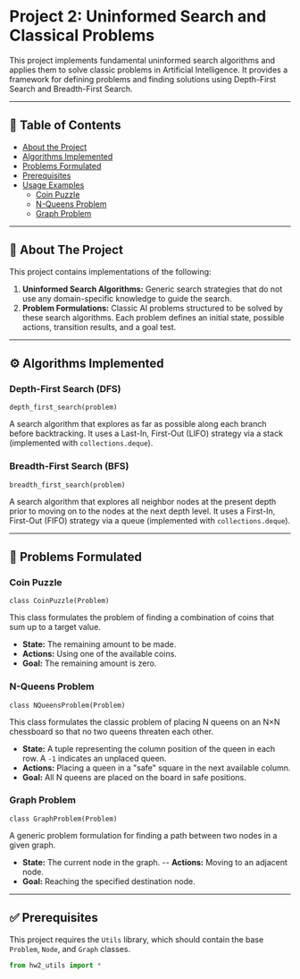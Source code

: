 # Project 2: Uninformed Search and Classical Problems

This project implements fundamental uninformed search algorithms and applies them to solve classic problems in Artificial Intelligence. It provides a framework for defining problems and finding solutions using Depth-First Search and Breadth-First Search.

---

## 📜 Table of Contents
* [About the Project](#about-the-project)
* [Algorithms Implemented](#algorithms-implemented)
* [Problems Formulated](#problems-formulated)
* [Prerequisites](#prerequisites)
* [Usage Examples](#usage-examples)
  * [Coin Puzzle](#coin-puzzle)
  * [N-Queens Problem](#n-queens-problem)
  * [Graph Problem](#graph-problem)

---

## 📖 About The Project

This project contains implementations of the following:
1.  **Uninformed Search Algorithms:** Generic search strategies that do not use any domain-specific knowledge to guide the search.
2.  **Problem Formulations:** Classic AI problems structured to be solved by these search algorithms. Each problem defines an initial state, possible actions, transition results, and a goal test.

---

## ⚙️ Algorithms Implemented

### Depth-First Search (DFS)
`depth_first_search(problem)`

A search algorithm that explores as far as possible along each branch before backtracking. It uses a Last-In, First-Out (LIFO) strategy via a stack (implemented with `collections.deque`).

### Breadth-First Search (BFS)
`breadth_first_search(problem)`

A search algorithm that explores all neighbor nodes at the present depth prior to moving on to the nodes at the next depth level. It uses a First-In, First-Out (FIFO) strategy via a queue (implemented with `collections.deque`).

---

## 🧩 Problems Formulated

### Coin Puzzle
`class CoinPuzzle(Problem)`

This class formulates the problem of finding a combination of coins that sum up to a target value.
-   **State:** The remaining amount to be made.
-   **Actions:** Using one of the available coins.
-   **Goal:** The remaining amount is zero.

### N-Queens Problem
`class NQueensProblem(Problem)`

This class formulates the classic problem of placing N queens on an N×N chessboard so that no two queens threaten each other.
-   **State:** A tuple representing the column position of the queen in each row. A `-1` indicates an unplaced queen.
-   **Actions:** Placing a queen in a "safe" square in the next available column.
-   **Goal:** All N queens are placed on the board in safe positions.

### Graph Problem
`class GraphProblem(Problem)`

A generic problem formulation for finding a path between two nodes in a given graph.
-   **State:** The current node in the graph.
--  **Actions:** Moving to an adjacent node.
-   **Goal:** Reaching the specified destination node.

---

## ✅ Prerequisites

This project requires the `Utils` library, which should contain the base `Problem`, `Node`, and `Graph` classes.

```python
from hw2_utils import *
